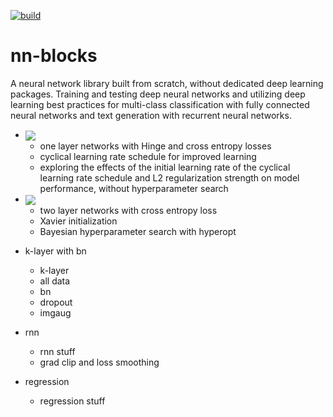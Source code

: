 [![build](https://github.com/mark-antal-csizmadia/nn-blocks/actions/workflows/main.yml/badge.svg)](https://github.com/mark-antal-csizmadia/nn-blocks/actions/workflows/main.yml)

# nn-blocks

A neural network library built from scratch, without dedicated deep learning packages. Training and testing deep neural networks and utilizing deep learning best practices for multi-class classification with fully connected neural networks and text generation with recurrent neural networks.

- <a href="https://nbviewer.jupyter.org/github/mark-antal-csizmadia/nn-blocks/blob/main/one-layer.ipynb">
    <img align="center" src="https://img.shields.io/badge/Jupyter-one%5Flayer.ipynb-informational?style=flat&logo=Jupyter&logoColor=F37626&color=blue" />
  </a>
  
  + one layer networks with Hinge and cross entropy losses
  + cyclical learning rate schedule for improved learning
  + exploring the effects of the initial learning rate of the cyclical learning rate schedule and L2 regularization strength on model performance, without hyperparameter search


- <a href="https://nbviewer.jupyter.org/github/mark-antal-csizmadia/nn-blocks/blob/main/two-layer.ipynb">
    <img align="center" src="https://img.shields.io/badge/Jupyter-two%5Flayer.ipynb-informational?style=flat&logo=Jupyter&logoColor=F37626&color=blue" />
  </a>
    
  + two layer networks with cross entropy loss
  + Xavier initialization
  + Bayesian hyperparameter search with hyperopt
    

- k-layer with bn
    + k-layer
    + all data
    + bn
    + dropout
    + imgaug
    
- rnn
    + rnn stuff
    + grad clip and loss smoothing
    
- regression
    + regression stuff
